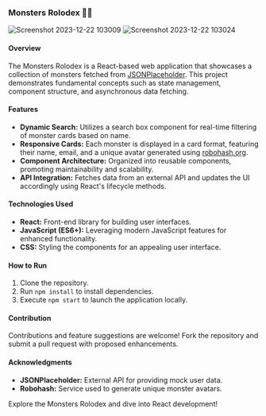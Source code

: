 ### Monsters Rolodex 🦖👹

![Screenshot 2023-12-22 103009](https://github.com/IjaasMohamed/React-Projects/assets/96341377/28687e11-fd9b-4121-8b39-4a6489492a81)
![Screenshot 2023-12-22 103024](https://github.com/IjaasMohamed/React-Projects/assets/96341377/9997175b-463a-4d80-9439-cff993963fe1)

#### Overview
The Monsters Rolodex is a React-based web application that showcases a collection of monsters fetched from [JSONPlaceholder](https://jsonplaceholder.typicode.com/users). This project demonstrates fundamental concepts such as state management, component structure, and asynchronous data fetching.

#### Features
- **Dynamic Search:** Utilizes a search box component for real-time filtering of monster cards based on name.
- **Responsive Cards:** Each monster is displayed in a card format, featuring their name, email, and a unique avatar generated using [robohash.org](https://robohash.org/).
- **Component Architecture:** Organized into reusable components, promoting maintainability and scalability.
- **API Integration:** Fetches data from an external API and updates the UI accordingly using React's lifecycle methods.

#### Technologies Used
- **React:** Front-end library for building user interfaces.
- **JavaScript (ES6+):** Leveraging modern JavaScript features for enhanced functionality.
- **CSS:** Styling the components for an appealing user interface.

#### How to Run
1. Clone the repository.
2. Run `npm install` to install dependencies.
3. Execute `npm start` to launch the application locally.

#### Contribution
Contributions and feature suggestions are welcome! Fork the repository and submit a pull request with proposed enhancements.

#### Acknowledgments
- **JSONPlaceholder:** External API for providing mock user data.
- **Robohash:** Service used to generate unique monster avatars.

Explore the Monsters Rolodex and dive into React development!
